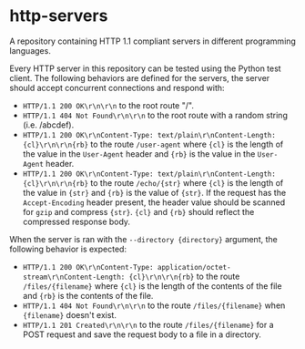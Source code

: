 # http-servers
A repository containing HTTP 1.1 compliant servers in different programming languages.

Every HTTP server in this repository can be tested using the Python test client.
The following behaviors are defined for the servers, the server should accept concurrent connections and respond with:
* `HTTP/1.1 200 OK\r\n\r\n` to the root route "/".
* `HTTP/1.1 404 Not Found\r\n\r\n` to the root route with a random string (i.e. /abcdef).
* `HTTP/1.1 200 OK\r\nContent-Type: text/plain\r\nContent-Length: {cl}\r\n\r\n{rb}` to the route `/user-agent` where `{cl}` is the length of the value in the `User-Agent` header and `{rb}` is the value in the `User-Agent` header.
* `HTTP/1.1 200 OK\r\nContent-Type: text/plain\r\nContent-Length: {cl}\r\n\r\n{rb}` to the route `/echo/{str}` where `{cl}` is the length of the value in `{str}` and `{rb}` is the value of `{str}`. If the request has the `Accept-Encoding` header present, the header value should be scanned for `gzip` and compress `{str}`. `{cl}` and `{rb}` should reflect the compressed response body.

When the server is ran with the `--directory {directory}` argument, the following behavior is expected:
* `HTTP/1.1 200 OK\r\nContent-Type: application/octet-stream\r\nContent-Length: {cl}\r\n\r\n{rb}` to the route `/files/{filename}` where `{cl}` is the length of the contents of the file and `{rb}` is the contents of the file.
* `HTTP/1.1 404 Not Found\r\n\r\n` to the route `/files/{filename}` when `{filename}` doesn't exist.
* `HTTP/1.1 201 Created\r\n\r\n` to the route `/files/{filename}` for a POST request and save the request body to a file in a directory.
